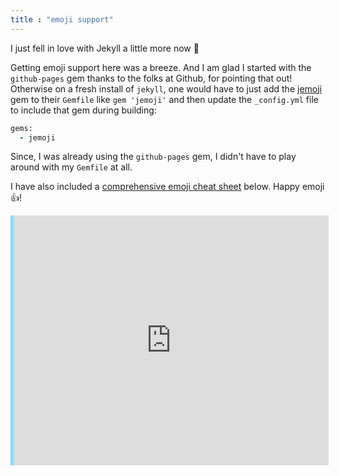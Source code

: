 ```yaml
---
title : "emoji support"
---
```


I just fell in love with Jekyll a little more now :purple_heart:

Getting emoji support here was a breeze. And I am glad I started with the `github-pages` gem thanks to the folks at Github, for pointing that out! Otherwise on a fresh install of `jekyll`, one would have to just add the [jemoji](https://github.com/jekyll/jemoji) gem to their `Gemfile` like  `gem 'jemoji'` and then update the `_config.yml` file to include that gem during building:

```ruby
gems:
  - jemoji
```

Since, I was already using the `github-pages` gem, I didn't have to play around with my `Gemfile` at all.

I have also included a [comprehensive emoji cheat sheet](http://www.webpagefx.com/tools/emoji-cheat-sheet/) below. Happy emoji :+1:!

<iframe style="width: 100% !important;height: 400px;overflow: hidden;border: none;border-left: 5px solid rgba(0,196,255,0.5);margin: 0px;" src="http://www.webpagefx.com/tools/emoji-cheat-sheet/"></iframe>